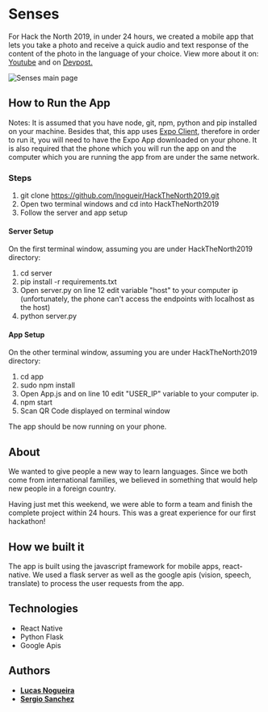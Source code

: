 # Senses
For Hack the North 2019, in under 24 hours, we created a mobile app that lets you take a photo and receive a quick audio and text response of the content of the photo in the language of your choice. View more about it on: [Youtube](https://www.youtube.com/watch?v=sIyQeOB-pRg&feature=youtu.be&t=64) and on [Devpost.](https://devpost.com/software/senses-ps5gwm)

![Senses main page](https://github.com/lnogueir/HackTheNorth2019/blob/master/app/assets/senses_main_screen.jpeg)

## How to Run the App

Notes:
It is assumed that you have node, git, npm, python and pip installed on your machine.
Besides that, this app uses [Expo Client](https://expo.io/learn), therefore in order to run it, you will need to have the Expo App downloaded on your phone. 
It is also required that the phone which you will run the app on and the computer which you are running the app from are under the same network.

### Steps

1. git clone https://github.com/lnogueir/HackTheNorth2019.git
2. Open two terminal windows and cd into HackTheNorth2019
3. Follow the server and app setup

#### Server Setup
On the first terminal window, assuming you are under HackTheNorth2019 directory:
1. cd server
2. pip install -r requirements.txt
3. Open server.py on line 12 edit variable "host" to your computer ip (unfortunately, the phone can't access the endpoints with localhost as the host)
4. python server.py

#### App Setup
On the other terminal window, assuming you are under HackTheNorth2019 directory:
1. cd app
2. sudo npm install
3. Open App.js and on line 10 edit "USER_IP" variable to your computer ip. 
4. npm start
5. Scan QR Code displayed on terminal window

The app should be now running on your phone.


## About

We wanted to give people a new way to learn languages. Since we both come from international families, we believed in something that would help new people in a foreign country.

Having just met this weekend, we were able to form a team and finish the complete project within 24 hours. This was a great experience for our first hackathon!

## How we built it
The app is built using the javascript framework for mobile apps, react-native. We used a flask server as well as the google apis (vision, speech, translate) to process the user requests from the app.


## Technologies
* React Native
* Python Flask
* Google Apis

## Authors
* [**Lucas Nogueira**](https://github.com/lnogueir)
* [**Sergio Sanchez**](https://github.com/SergioSanchez12)

